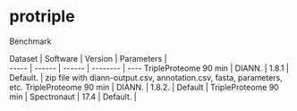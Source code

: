 # protriple

Benchmark

Dataset | Software | Version | Parameters |   
-----   | ------   | ------  | --------   | ---- 
TripleProteome 90 min        | DIANN.   | 1.8.1   | Default.  | zip file with diann-output.csv, annotation.csv, fasta, parameters, etc.
TripleProteome 90 min        | DIANN.   | 1.8.2.  | Default  |
TripleProteome 90 min        | Spectronaut | 17.4 | Default. |



